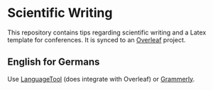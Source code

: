 # Scientific Writing

This repository contains tips regarding scientific writing and a Latex template for conferences. It is synced to an [Overleaf](https://www.overleaf.com) project.

## English for Germans
Use [LanguageTool](https://languagetool.org/de) (does integrate with Overleaf) or [Grammerly](https://www.grammarly.com/).
